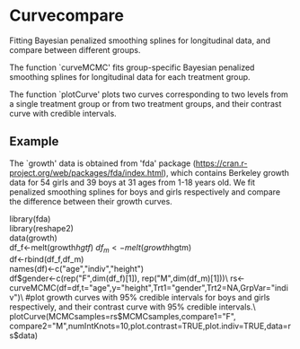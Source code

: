 # Curvecompare
Fitting Bayesian penalized smoothing splines for longitudinal data, and compare between different groups.

The function `curveMCMC' fits group-specific Bayesian penalized smoothing splines for longitudinal data for each treatment group. 

The function `plotCurve' plots two curves corresponding to two levels from a single treatment group or from two treatment groups,
and their contrast curve with credible intervals.

## Example
The `growth' data is obtained from 'fda' package (https://cran.r-project.org/web/packages/fda/index.html), which contains Berkeley growth data for 54 girls and 39 boys at 31 ages 
from 1-18 years old. We fit penalized smoothing splines for boys and girls respectively and compare the difference between 
their growth curves. 


library(fda)\
library(reshape2)\
data(growth)\
df_f<-melt(growth$hgtf)\
df_m<-melt(growth$hgtm)\
df<-rbind(df_f,df_m)\
names(df)<-c("age","indiv","height")\
df$gender<-c(rep("F",dim(df_f)[1]), rep("M",dim(df_m)[1]))\
rs<-curveMCMC(df=df,t="age",y="height",Trt1="gender",Trt2=NA,GrpVar="indiv")\
#plot growth curves with 95% credible intervals for boys and girls respectively, and their contrast curve with 95% credible intervals.\
plotCurve(MCMCsamples=rs$MCMCsamples,compare1="F",
compare2="M",numIntKnots=10,plot.contrast=TRUE,plot.indiv=TRUE,data=rs$data)
